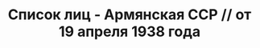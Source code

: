 ---
title: Список лиц - Армянская ССР // от 19 апреля 1938 года
description: РГАСПИ, ф.17, оп.171, дело 416, лист 66
images:
- /disk/pictures/v08/17-171-416-066.jpg
- /disk/pictures/v08/17-171-416-067.jpg
- /disk/pictures/v08/17-171-416-068.jpg
- /disk/pictures/v08/17-171-416-069.jpg
- /disk/pictures/v08/17-171-416-070.jpg
- /disk/pictures/v08/17-171-416-071.jpg
---